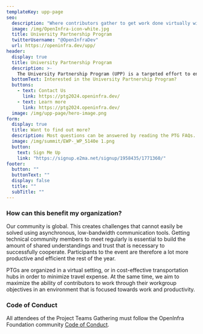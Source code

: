 ```yaml
---
templateKey: upp-page
seo:
  description: "Where contributors gather to get work done virtually within OpenInfra Foundation-supported open source projects."
  image: /img/OpenInfra-icon-white.jpg
  title: University Partnership Program
  twitterUsername: "@OpenInfraDev"
  url: https://openinfra.dev/upp/
header:
  display: true
  title: University Partnership Program
  description: >-
    The University Partnership Program (UPP) is a targeted effort to encourage collaboration between the OpenInfra Foundation and universities and colleges all around the globe to get more students involved in open source and build up the pipeline of young professionals in open source. 
  bottomText: Interested in the University Partnership Program?  
  buttons:
    - text: Contact Us
      link: https://ptg2024.openinfra.dev/
    - text: Learn more
      link: https://ptg2024.openinfra.dev/
  image: /img/upp-page/hero-image.png
form:
  display: true
  title: Want to find out more?
  description: Most questions can be answered by reading the PTG FAQs. Still more questions? Email ptg@openinfra.dev  or subscribe to our newsletter to be kept up to date with the latest about Project Teams Gathering.
  image: /img/summit/EWP-_WP_5140e 1.png
  button:
    text: Sign Me Up
    link: "https://signup.e2ma.net/signup/1958435/1771360/"
footer:
  button: ""
  buttonText: ""
  display: false
  title: ""
  subTitle: ""
---
```


### How can this benefit my organization?

Our community is global. This creates challenges that cannot easily be solved using asynchronous, low-bandwidth communication tools. Getting technical community members to meet regularly is essential to build the amount of shared understandings and trust that is necessary to successfully cooperate. Participants to the event are therefore a lot more productive and efficient the rest of the year.

PTGs are organized in a virtual setting, or in cost-effective transportation hubs in order to minimize travel expense. At the same time, we aim to maximize the ability of contributors to work through their workgroup objectives in an environment that is focused towards work and productivity.

### Code of Conduct

All attendees of the Project Teams Gathering must follow the OpenInfra Foundation community [Code of Conduct](/legal/code-of-conduct).
